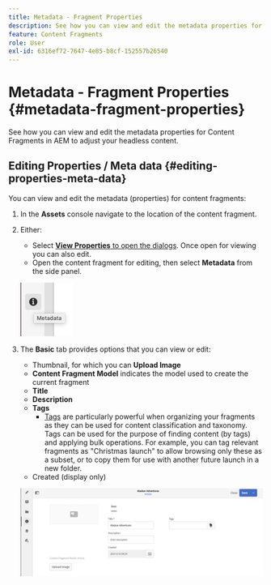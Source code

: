 ```yaml
---
title: Metadata - Fragment Properties
description: See how you can view and edit the metadata properties for Content Fragments in AEM to adjust your headless content.
feature: Content Fragments
role: User
exl-id: 6316ef72-7647-4e85-b8cf-152557b26540
---
```

# Metadata - Fragment Properties {#metadata-fragment-properties}

See how you can view and edit the metadata properties for Content Fragments in AEM to adjust your headless content.

## Editing Properties / Meta data {#editing-properties-meta-data}

You can view and edit the metadata (properties) for content fragments:

1. In the **Assets** console navigate to the location of the content fragment.
2. Either:

    * Select [**View Properties** to open the dialogs](/help/assets/manage-assets.md#editing-properties). Once open for viewing you can also edit.
    * Open the content fragment for editing, then select **Metadata** from the side panel.

   ![metadata](assets/cfm-metadata-01.png)

3. The **Basic** tab provides options that you can view or edit:

    * Thumbnail, for which you can **Upload Image**
    * **Content Fragment Model** indicates the model used to create the current fragment
    * **Title**
    * **Description**
    * **Tags**
      * [Tags](/help/sites-authoring/tags.md) are particularly powerful when organizing your fragments as they can be used for content classification and taxonomy. Tags can be used for the purpose of finding content (by tags) and applying bulk operations. 
      For example, you can tag relevant fragments as "Christmas launch" to allow browsing only these as a subset, or to copy them for use with another future launch in a new folder.
    * Created (display only)

    ![metadata](assets/cfm-metadata-02.png)
